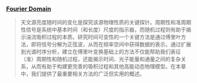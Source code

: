 ### [Fourier Domain](https://arxiv.org/pdf/2209.07954)
> 天文源亮度随时间的变化是探究该源物理性质的关键探针。周期性和准周期性信号是系统中基本时间（和长度）尺度的指示器，而随机过程则有助于揭示湍流吸积过程的本质。研究时间可变性的一个关键方法是通过傅里叶方法，即将信号分解为正弦波，从而在频率空间中获得数据的表示。通过扩展到光谱时序分析，建立在傅里叶变换基础上的方法不仅能帮助我们表征（准）周期性和随机过程，还能揭示时间、光子能量和通量之间的复杂关系，从而有助于构建更完善的吸积过程和其他高能动态物理模型。在本章中，我们提供了最重要相关方法的广泛但实用的概述。
